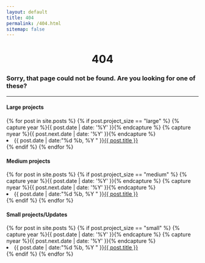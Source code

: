 ```yaml
---
layout: default
title: 404
permalink: /404.html
sitemap: false
---
```

<center><h1>404</h1></center>
<h3>Sorry, that page could not be found. Are you looking for one of these?</h3>
<hr>
<section id="archive">
<h4 class="archive">Large projects</h4>  
  {% for post in site.posts %}
    {% if post.project_size == "large" %}
      {% capture year %}{{ post.date | date: '%Y' }}{% endcapture %}
      {% capture nyear %}{{ post.next.date | date: '%Y' }}{% endcapture %}
      <li><time>{{ post.date | date:"%d %b, %Y " }}</time><a href="{{ post.url }}">{{ post.title }}</a></li>
    {% endif %}
  {% endfor %}
</ul>

<h4 class="archive">Medium projects</h4>  
  {% for post in site.posts %}
    {% if post.project_size == "medium" %}
      {% capture year %}{{ post.date | date: '%Y' }}{% endcapture %}
      {% capture nyear %}{{ post.next.date | date: '%Y' }}{% endcapture %}
      <li><time>{{ post.date | date:"%d %b, %Y " }}</time><a href="{{ post.url }}">{{ post.title }}</a></li>
    {% endif %}
  {% endfor %}
</ul>

<h4 class="archive">Small projects/Updates</h4>  
  {% for post in site.posts %}
    {% if post.project_size == "small" %}
      {% capture year %}{{ post.date | date: '%Y' }}{% endcapture %}
      {% capture nyear %}{{ post.next.date | date: '%Y' }}{% endcapture %}
      <li><time>{{ post.date | date:"%d %b, %Y " }}</time><a href="{{ post.url }}">{{ post.title }}</a></li>
    {% endif %}
  {% endfor %}
</ul>

</section>
